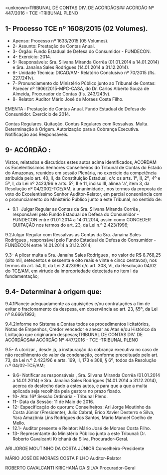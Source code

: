 &lt;unknown&gt;TRIBUNAL DE CONTAS DIV. DE ACÓRDÃOS## ACÓRDÃO Nº 447/2016 - TCE -TRIBUNAL PLENO

## 1- Processo TCE nº 1608/2015 (02 Volumes).

- Apenso: Processo nº 1633/2015 (05 Volumes).
- 2- Assunto: Prestação de Contas Anual.
- 3- Órgão: Fundo Estadual de Defesa do Consumidor - FUNDECON.
- 4- Exercício: 2014.
- 5- Responsáveis: Sra. Silvana Miranda Corrêa (01.01.2014 a 14.01.2014) e Sra. Janaína Sales Rodrigues (14.01.2014 a 31.12.2014).
- 6- Unidade Técnica: DICAD/AM- Relatório Conclusivo nº 70/2015 (fls. 227/241v).
- 7-  Pronunciamento  do Ministério Público  junto  ao Tribunal  de Contas: Parecer  nº 1906/2015-MPC-CASA, do Dr. Carlos Alberto Souza de Almeida, Procurador de Contas (fls. 243/243v).
- 8- Relator: Auditor Mário José de Moraes Costa Filho.

EMENTA : Prestação de Contas Anual. Fundo Estadual  de  Defesa  do  Consumidor.  Exercício  de 2014.

Contas  Regulares.  Quitação.  Contas  Regulares com  Ressalvas.  Multa.  Determinação  à  Origem. Autorização para a Cobrança Executiva. Notificação aos Responsáveis.

## 9- ACÓRDÃO :

Vistos, relatados e discutidos estes autos acima identificados, ACORDAM os Excelentíssimos Senhores Conselheiros do Tribunal de Contas do Estado do Amazonas, reunidos em sessão Plenária, no exercício da competência atribuída pelo  art.  40,  II, da Constituição Estadual, c/c os arts. 1º, II, 2º, 4º e 5º, I, da Lei nº 2423/96 e arts. 5º, II e 11, inciso  III,  alínea  'a',  item  3,  da  Resolução  nº  04/2002-TCE/AM, à  unanimidade ,  nos termos  da  proposta  de  voto  do  Excelentíssimo  Senhor  Auditor-Relator, em  parcial consonância com  o  pronunciamento  do  Ministério  Público  junto  a  este  Tribunal,  no sentido de:

- 9.1- Julgar Regular as Contas da Sra. Silvana Miranda Corrêa , responsável pelo  Fundo  Estadual  de  Defesa  do  Consumidor  -  FUNDECON  entre  01.01.2014  a 14.01.2014,  assim  como CONCEDER QUITAÇÃO nos  termos  do  art.  23,  da  Lei  n.º 2.423/1996;

9.2Julgar  Regular  com  Ressalvas as  Contas  da  Sra. Janaína  Sales Rodrigues ,  responsável pelo Fundo Estadual de Defesa do Consumidor  - FUNDECON entre 14.01.2014 a 31.12.2014;

9.3-  A plicar  multa a Sra. Janaína Sales Rodrigues , no valor de R$ 8.768,25 (oito mil, setecentos e sessenta e oito reais e vinte e cinco centavos), nos termos do art. 54,  II,  da  Lei  2.423/96  c/c  art.  308,  VI,  da  Resolução 04/02 do TCE/AM,  em virtude da impropriedade detectada no item I da fundamentação;

## 9.4- Determinar à origem que:

9.4.1Planeje  adequadamente  as  aquisições  e/ou  contratações  a  fim  de evitar o fracionamento da despesa, em observância ao art. 23, §5º, da Lei nº 8.666/1993;

9.4.2Informe  no  Sistema  e.Contas  todos  os  procedimentos  licitatórios, Notas de Empenhos, Credor vencedor e anexar as Atas e/ou Histórico da Licitação que originaram despesas;TRIBUNAL DE CONTAS DIV. DE ACÓRDÃOS## ACÓRDÃO Nº 447/2016 - TCE -TRIBUNAL PLENO

9.5-  A utorizar ,  desde já, a instauração da cobrança executiva no  caso de não recolhimento do valor da condenação, conforme preceituado pelo art. 73, da Lei n.º 2.423/96 e arts. 169, II, 173 e 308, § 6º, todos da Resolução n.º 04/02-TCE/AM;

- 9.6- Notificar as responsáveis , Sra. Silvana Miranda Corrêa (01.01.2014 a 14.01.2014)  e  Sra. Janaína  Sales  Rodrigues (14.01.2014  a  31.12.2014),  acerca  do desfecho  dado  a  estes  autos,  e  para  que  a  que  a  multa  aplicada  seja  recolhida  pela gestora no prazo fixado.
- 10- Ata: 16ª Sessão Ordinária - Tribunal Pleno.
- 11- Data da Sessão: 11 de Maio de 2016.
- 12-  Especificação  do  quorum: Conselheiros:  Ari  Jorge  Moutinho  da  Costa  Júnior (Presidente), Julio Cabral, Érico Xavier Desterro e Silva, Yara  Amazônia Lins Rodrigues dos Santos, Mario Manoel Coelho de Mello.
- 12.1- Auditor presente e Relator: Mário José de Moraes Costa Filho.
- 13- Representante do Ministério Público junto a este Tribunal: Dr. Roberto Cavalcanti Krichanã da Silva, Procurador-Geral.

ARI JORGE MOUTINHO DA COSTA JÚNIOR Conselheiro-Presidente

MÁRIO JOSÉ DE MORAES COSTA FILHO Auditor-Relator

ROBERTO CAVALCANTI KRICHANÃ DA SILVA Procurador-Geral